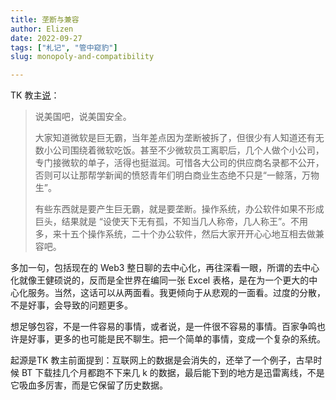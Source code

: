 ```yaml
---
title: 垄断与兼容
author: Elizen
date: 2022-09-27
tags: ["札记", "管中窥豹"]
slug: monopoly-and-compatibility

---
```

TK 教主[说](https://t.me/tk2quote/2588)：

> 说美国吧，说美国安全。
> 
> 大家知道微软是巨无霸，当年差点因为垄断被拆了，但很少有人知道还有无数小公司围绕着微软吃饭。甚至不少微软员工离职后，几个人做个小公司，专门接微软的单子，活得也挺滋润。可惜各大公司的供应商名录都不公开，否则可以让那帮学新闻的愤怒青年们明白商业生态绝不只是“一鲸落，万物生”。
> 
> 有些东西就是要产生巨无霸，就是要垄断。操作系统，办公软件如果不形成巨头，结果就是 “设使天下无有孤，不知当几人称帝，几人称王”。不用多，来十五个操作系统，二十个办公软件，然后大家开开心心地互相去做兼容吧。

多加一句，包括现在的 Web3 整日聊的去中心化，再往深看一眼，所谓的去中心化就像王健硕说的，反而是全世界在编同一张 Excel 表格，是在为一个更大的中心化服务。当然，这话可以从两面看。我更倾向于从悲观的一面看。过度的分散，不是好事，会导致的问题更多。

想足够包容，不是一件容易的事情，或者说，是一件很不容易的事情。百家争鸣也许是好事，更多的也可能是民不聊生。把一个简单的事情，变成一个复杂的系统。

起源是TK 教主前面提到：互联网上的数据是会消失的，还举了一个例子，古早时候 BT 下载挂几个月都跑不下来几 k 的数据，最后能下到的地方是迅雷离线，不是它吸血多厉害，而是它保留了历史数据。